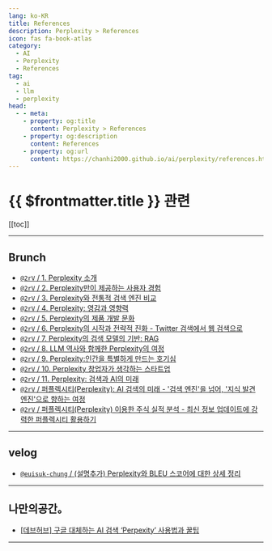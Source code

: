 ```yaml
---
lang: ko-KR
title: References
description: Perplexity > References
icon: fas fa-book-atlas
category: 
  - AI
  - Perplexity
  - References
tag: 
  - ai
  - llm
  - perplexity
head:
  - - meta:
    - property: og:title
      content: Perplexity > References
    - property: og:description
      content: References
    - property: og:url
      content: https://chanhi2000.github.io/ai/perplexity/references.html
---
```


# {{ $frontmatter.title }} 관련

[[toc]]

---

## Brunch

- [`@2rV` / 1. Perplexity 소개](https://brunch.co.kr/@@2rV/162)
- [`@2rV` / 2. Perplexity만이 제공하는 사용자 경험](https://brunch.co.kr/@@2rV/163)
- [`@2rV` / 3. Perplexity와 전통적 검색 엔진 비교](https://brunch.co.kr/@@2rV/164)
- [`@2rV` / 4. Perplexity: 영감과 영향력](https://brunch.co.kr/@@2rV/165)
- [`@2rV` / 5. Perplexity의 제품 개발 문화](https://brunch.co.kr/@@2rV/166)
- [`@2rV` / 6. Perplexity의 시작과 전략적 진화 - Twitter 검색에서 웹 검색으로](https://brunch.co.kr/@@2rV/167)
- [`@2rV` / 7. Perplexity의 검색 모델의 기반: RAG](https://brunch.co.kr/@@2rV/168)
- [`@2rV` / 8. LLM 역사와 함께한 Perplexity의 여정](https://brunch.co.kr/@@2rV/169)
- [`@2rV` / 9. Perplexity:인간을 특별하게 만드는 호기심](https://brunch.co.kr/@@2rV/170)
- [`@2rV` / 10. Perplexity 창업자가 생각하는 스타트업](https://brunch.co.kr/@@2rV/171)
- [`@2rV` / 11. Perplexity: 검색과 AI의 미래](https://brunch.co.kr/@@2rV/172)
- [`@2rV` / 퍼플렉시티(Perplexity): AI 검색의 미래 - '검색 엔진'을 넘어, '지식 발견 엔진'으로 향하는 여정](https://brunch.co.kr/@@2rV/173)
- [`@2rV` / 퍼플렉시티(Perplexity) 이용한 주식 실적 분석 - 최신 정보 업데이트에 강력한 퍼플렉시티 활용하기](https://brunch.co.kr/@@2rV/175)

<!-- END: brunch.co.kr -->

---

## <VPIcon icon="iconfont icon-velog"/>velog

- [`@euisuk-chung` / (설명추가) Perplexity와 BLEU 스코어에 대한 상세 정리](https://velog.io/@euisuk-chung/%EC%84%A4%EB%AA%85%EC%B6%94%EA%B0%80-Perplexity%EC%99%80-BLEU-%EC%8A%A4%EC%BD%94%EC%96%B4%EC%97%90-%EB%8C%80%ED%95%9C-%EC%83%81%EC%84%B8-%EC%A0%95%EB%A6%AC)

<!-- END: velog.io -->

---

## 나만의공간。

- [\[데브허브\] 구글 대체하는 AI 검색 ‘Perpexity’ 사용법과 꿀팁](https://m.blog.naver.com/writer0713/223578429903)

<!-- END: writer0713 (blog.naver.com) -->

---

<TagLinks />